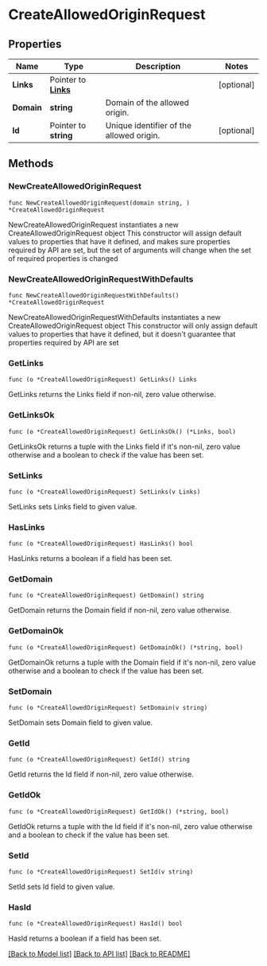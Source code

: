 # CreateAllowedOriginRequest

## Properties

Name | Type | Description | Notes
------------ | ------------- | ------------- | -------------
**Links** | Pointer to [**Links**](Links.md) |  | [optional] 
**Domain** | **string** | Domain of the allowed origin. | 
**Id** | Pointer to **string** | Unique identifier of the allowed origin. | [optional] 

## Methods

### NewCreateAllowedOriginRequest

`func NewCreateAllowedOriginRequest(domain string, ) *CreateAllowedOriginRequest`

NewCreateAllowedOriginRequest instantiates a new CreateAllowedOriginRequest object
This constructor will assign default values to properties that have it defined,
and makes sure properties required by API are set, but the set of arguments
will change when the set of required properties is changed

### NewCreateAllowedOriginRequestWithDefaults

`func NewCreateAllowedOriginRequestWithDefaults() *CreateAllowedOriginRequest`

NewCreateAllowedOriginRequestWithDefaults instantiates a new CreateAllowedOriginRequest object
This constructor will only assign default values to properties that have it defined,
but it doesn't guarantee that properties required by API are set

### GetLinks

`func (o *CreateAllowedOriginRequest) GetLinks() Links`

GetLinks returns the Links field if non-nil, zero value otherwise.

### GetLinksOk

`func (o *CreateAllowedOriginRequest) GetLinksOk() (*Links, bool)`

GetLinksOk returns a tuple with the Links field if it's non-nil, zero value otherwise
and a boolean to check if the value has been set.

### SetLinks

`func (o *CreateAllowedOriginRequest) SetLinks(v Links)`

SetLinks sets Links field to given value.

### HasLinks

`func (o *CreateAllowedOriginRequest) HasLinks() bool`

HasLinks returns a boolean if a field has been set.

### GetDomain

`func (o *CreateAllowedOriginRequest) GetDomain() string`

GetDomain returns the Domain field if non-nil, zero value otherwise.

### GetDomainOk

`func (o *CreateAllowedOriginRequest) GetDomainOk() (*string, bool)`

GetDomainOk returns a tuple with the Domain field if it's non-nil, zero value otherwise
and a boolean to check if the value has been set.

### SetDomain

`func (o *CreateAllowedOriginRequest) SetDomain(v string)`

SetDomain sets Domain field to given value.


### GetId

`func (o *CreateAllowedOriginRequest) GetId() string`

GetId returns the Id field if non-nil, zero value otherwise.

### GetIdOk

`func (o *CreateAllowedOriginRequest) GetIdOk() (*string, bool)`

GetIdOk returns a tuple with the Id field if it's non-nil, zero value otherwise
and a boolean to check if the value has been set.

### SetId

`func (o *CreateAllowedOriginRequest) SetId(v string)`

SetId sets Id field to given value.

### HasId

`func (o *CreateAllowedOriginRequest) HasId() bool`

HasId returns a boolean if a field has been set.


[[Back to Model list]](../README.md#documentation-for-models) [[Back to API list]](../README.md#documentation-for-api-endpoints) [[Back to README]](../README.md)


